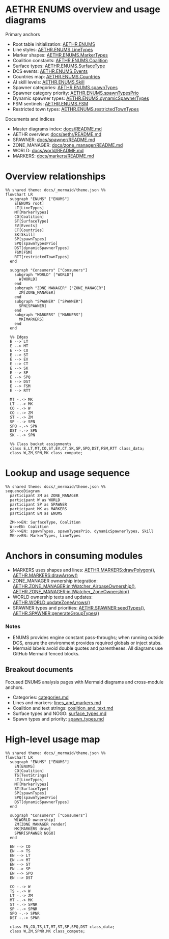 # AETHR ENUMS overview and usage diagrams

Primary anchors
- Root table initialization: [AETHR.ENUMS](https://github.com/Gh0st352/AETHR/blob/main/dev/ENUMS.lua#L337)
- Line styles: [AETHR.ENUMS.LineTypes](https://github.com/Gh0st352/AETHR/blob/main/dev/ENUMS.lua#L452)
- Marker shapes: [AETHR.ENUMS.MarkerTypes](https://github.com/Gh0st352/AETHR/blob/main/dev/ENUMS.lua#L461)
- Coalition constants: [AETHR.ENUMS.Coalition](https://github.com/Gh0st352/AETHR/blob/main/dev/ENUMS.lua#L418)
- Surface types: [AETHR.ENUMS.SurfaceType](https://github.com/Gh0st352/AETHR/blob/main/dev/ENUMS.lua#L365)
- DCS events: [AETHR.ENUMS.Events](https://github.com/Gh0st352/AETHR/blob/main/dev/ENUMS.lua#L374)
- Countries map: [AETHR.ENUMS.Countries](https://github.com/Gh0st352/AETHR/blob/main/dev/ENUMS.lua#L481)
- AI skill levels: [AETHR.ENUMS.Skill](https://github.com/Gh0st352/AETHR/blob/main/dev/ENUMS.lua#L483)
- Spawner categories: [AETHR.ENUMS.spawnTypes](https://github.com/Gh0st352/AETHR/blob/main/dev/ENUMS.lua#L490)
- Spawner category priority: [AETHR.ENUMS.spawnTypesPrio](https://github.com/Gh0st352/AETHR/blob/main/dev/ENUMS.lua#L562)
- Dynamic spawner types: [AETHR.ENUMS.dynamicSpawnerTypes](https://github.com/Gh0st352/AETHR/blob/main/dev/ENUMS.lua#L632)
- FSM sentinels: [AETHR.ENUMS.FSM](https://github.com/Gh0st352/AETHR/blob/main/dev/ENUMS.lua#L638)
- Restricted town types: [AETHR.ENUMS.restrictedTownTypes](https://github.com/Gh0st352/AETHR/blob/main/dev/ENUMS.lua#L650)

Documents and indices
- Master diagrams index: [docs/README.md](../README.md)
- AETHR overview: [docs/aethr/README.md](../aethr/README.md)
- SPAWNER: [docs/spawner/README.md](../spawner/README.md)
- ZONE_MANAGER: [docs/zone_manager/README.md](../zone_manager/README.md)
- WORLD: [docs/world/README.md](../world/README.md)
- MARKERS: [docs/markers/README.md](../markers/README.md)

# Overview relationships

```mermaid
%% shared theme: docs/_mermaid/theme.json %%
flowchart LR
  subgraph "ENUMS" ["ENUMS"]
    E[ENUMS root]
    LT[LineTypes]
    MT[MarkerTypes]
    CO[Coalition]
    ST[SurfaceType]
    EV[Events]
    CT[Countries]
    SK[Skill]
    SP[spawnTypes]
    SPQ[spawnTypesPrio]
    DST[dynamicSpawnerTypes]
    FSM[FSM]
    RTT[restrictedTownTypes]
  end

  subgraph "Consumers" ["Consumers"]
    subgraph "WORLD" ["WORLD"]
      W[WORLD]
    end
    subgraph "ZONE_MANAGER" ["ZONE_MANAGER"]
      ZM[ZONE_MANAGER]
    end
    subgraph "SPAWNER" ["SPAWNER"]
      SPN[SPAWNER]
    end
    subgraph "MARKERS" ["MARKERS"]
      MK[MARKERS]
    end
  end

  %% Edges
  E --> LT
  E --> MT
  E --> CO
  E --> ST
  E --> EV
  E --> CT
  E --> SK
  E --> SP
  E --> SPQ
  E --> DST
  E --> FSM
  E --> RTT

  MT -.-> MK
  LT -.-> MK
  CO -.-> W
  CO -.-> ZM
  ST -.-> ZM
  SP -.-> SPN
  SPQ -.-> SPN
  DST -.-> SPN
  SK -.-> SPN

  %% Class bucket assignments
  class E,LT,MT,CO,ST,EV,CT,SK,SP,SPQ,DST,FSM,RTT class_data;
  class W,ZM,SPN,MK class_compute;
```

# Lookup and usage sequence

```mermaid
%% shared theme: docs/_mermaid/theme.json %%
sequenceDiagram
  participant ZM as ZONE_MANAGER
  participant W as WORLD
  participant SP as SPAWNER
  participant MK as MARKERS
  participant EN as ENUMS

  ZM->>EN: SurfaceType, Coalition
  W->>EN: Coalition
  SP->>EN: spawnTypes, spawnTypesPrio, dynamicSpawnerTypes, Skill
  MK->>EN: MarkerTypes, LineTypes
```

# Anchors in consuming modules
- MARKERS uses shapes and lines: [AETHR.MARKERS:drawPolygon()](https://github.com/Gh0st352/AETHR/blob/main/dev/MARKERS.lua#L85), [AETHR.MARKERS:drawArrow()](https://github.com/Gh0st352/AETHR/blob/main/dev/MARKERS.lua#L176)
- ZONE_MANAGER ownership integration: [AETHR.ZONE_MANAGER:initWatcher_AirbaseOwnership()](https://github.com/Gh0st352/AETHR/blob/main/dev/ZONE_MANAGER.lua#L1103), [AETHR.ZONE_MANAGER:initWatcher_ZoneOwnership()](https://github.com/Gh0st352/AETHR/blob/main/dev/ZONE_MANAGER.lua#L1113)
- WORLD ownership texts and updates: [AETHR.WORLD:updateZoneArrows()](https://github.com/Gh0st352/AETHR/blob/main/dev/WORLD.lua#L730)
- SPAWNER types and priorities: [AETHR.SPAWNER:seedTypes()](https://github.com/Gh0st352/AETHR/blob/main/dev/SPAWNER.lua#L1804), [AETHR.SPAWNER:generateGroupTypes()](https://github.com/Gh0st352/AETHR/blob/main/dev/SPAWNER.lua#L1600)

### Notes
- ENUMS provides engine constant pass-throughs; when running outside DCS, ensure the environment provides required globals or inject stubs.
- Mermaid labels avoid double quotes and parentheses. All diagrams use GitHub Mermaid fenced blocks.
## Breakout documents

Focused ENUMS analysis pages with Mermaid diagrams and cross-module anchors.

- Categories: [categories.md](./categories.md)
- Lines and markers: [lines_and_markers.md](./lines_and_markers.md)
- Coalition and text strings: [coalition_and_text.md](./coalition_and_text.md)
- Surface types and NOGO: [surface_types.md](./surface_types.md)
- Spawn types and priority: [spawn_types.md](./spawn_types.md)

# High-level usage map

```mermaid
%% shared theme: docs/_mermaid/theme.json %%
flowchart LR
  subgraph "ENUMS" ["ENUMS"]
    EN[ENUMS]
    CO[Coalition]
    TS[TextStrings]
    LT[LineTypes]
    MT[MarkerTypes]
    ST[SurfaceType]
    SP[spawnTypes]
    SPQ[spawnTypesPrio]
    DST[dynamicSpawnerTypes]
  end

  subgraph "Consumers" ["Consumers"]
    W[WORLD ownership]
    ZM[ZONE_MANAGER render]
    MK[MARKERS draw]
    SPNR[SPAWNER NOGO]
  end

  EN --> CO
  EN --> TS
  EN --> LT
  EN --> MT
  EN --> ST
  EN --> SP
  EN --> SPQ
  EN --> DST

  CO -.-> W
  TS -.-> W
  LT -.-> ZM
  MT -.-> MK
  ST -.-> SPNR
  SP -.-> SPNR
  SPQ -.-> SPNR
  DST -.-> SPNR

  class EN,CO,TS,LT,MT,ST,SP,SPQ,DST class_data;
  class W,ZM,SPNR,MK class_compute;
```
